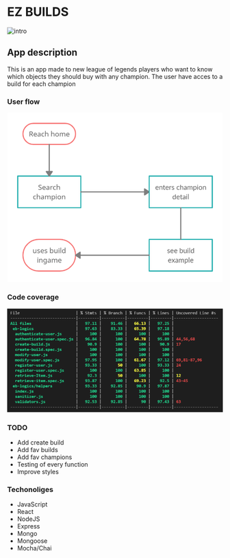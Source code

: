 # EZ BUILDS

![intro](https://media3.giphy.com/media/tM76xlB5idOYRwB0wR/giphy.gif?cid=ecf05e47bxthb7mcs6g3hod8c1o5vrdpj6cuzxmx2xdkjt39&rid=giphy.gif&ct=g)

## App description

This is an app made to new league of legends players who want to know which objects they should buy with any champion. The user have acces to a build for each champion 

### User flow

![user flow](./images/flow2.png)

### Code coverage

![code coverage](./images/codeCoverage.png)

### TODO 

- Add create build
- Add fav builds
- Add fav champions
- Testing of every function
- Improve styles  

### Techonoliges

- JavaScript
- React
- NodeJS
- Express
- Mongo
- Mongoose
- Mocha/Chai

